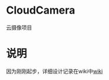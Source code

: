 # CloudCamera
云摄像项目  

# 说明  
因为刚刚起步，详细设计记录在wiki中[wiki](https://github.com/SUTFutureCoder/CloudCamera/wiki)
